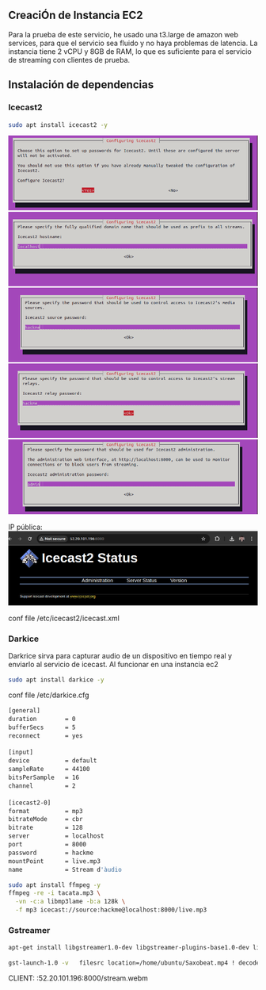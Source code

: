 ## CreaciÓn de Instancia EC2

Para la prueba de este servicio, he usado una t3.large de amazon web services, para que el servicio sea fluido y no haya problemas de latencia. La instancia tiene 2 vCPU y 8GB de RAM, lo que es suficiente para el servicio de streaming con clientes de prueba.

## Instalación de dependencias



### Icecast2
```bash
sudo apt install icecast2 -y
```

![img.png](/assets/other/img.png)
![img_1.png](/assets/other/img_1.png)
![img_2.png](/assets/other/img_2.png)
![img_3.png](/assets/other/img_3.png)
![img_4.png](/assets/other/img_4.png)

IP pública: <br>
![img_5.png](/assets/other/img_5.png)

conf file /etc/icecast2/icecast.xml

### Darkice

Darkrice sirva para capturar audio de un dispositivo en tiempo real y enviarlo al servicio de icecast.
Al funcionar en una instancia ec2

```bash
sudo apt install darkice -y
```

conf file /etc/darkice.cfg
```bash
[general]
duration        = 0
bufferSecs      = 5
reconnect       = yes

[input]
device          = default
sampleRate      = 44100
bitsPerSample   = 16
channel         = 2

[icecast2-0]
format          = mp3
bitrateMode     = cbr
bitrate         = 128
server          = localhost
port            = 8000
password        = hackme
mountPoint      = live.mp3
name            = Stream d'àudio
```

```bash
sudo apt install ffmpeg -y
ffmpeg -re -i tacata.mp3 \
  -vn -c:a libmp3lame -b:a 128k \
  -f mp3 icecast://source:hackme@localhost:8000/live.mp3
```

### Gstreamer
```bash
apt-get install libgstreamer1.0-dev libgstreamer-plugins-base1.0-dev libgstreamer-plugins-bad1.0-dev gstreamer1.0-plugins-base gstreamer1.0-plugins-good gstreamer1.0-plugins-bad gstreamer1.0-plugins-ugly gstreamer1.0-libav gstreamer1.0-tools gstreamer1.0-x gstreamer1.0-alsa gstreamer1.0-gl gstreamer1.0-gtk3 gstreamer1.0-qt5 gstreamer1.0-pulseaudio
```
```bash
gst-launch-1.0 -v   filesrc location=/home/ubuntu/Saxobeat.mp4 ! decodebin name=d   d. ! queue ! videoconvert ! vp8enc target-bitrate=2000000 deadline=1 !        queue ! webmmux name=mux streamable=true !        shout2send ip=127.0.0.1 port=8000 mount=/stream.webm password=hackme   d. ! queue ! audioconvert ! audioresample ! vorbisenc quality=0.5 ! queue ! mux.
```

CLIENT: :52.20.101.196:8000/stream.webm




